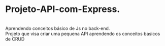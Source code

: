 # Projeto-API-com-Express.<br />
<br />
Aprendendo conceitos básico de Js no back-end.<br /> 
Projeto que visa criar uma pequena API aprendendo os conceitos basicos de CRUD
